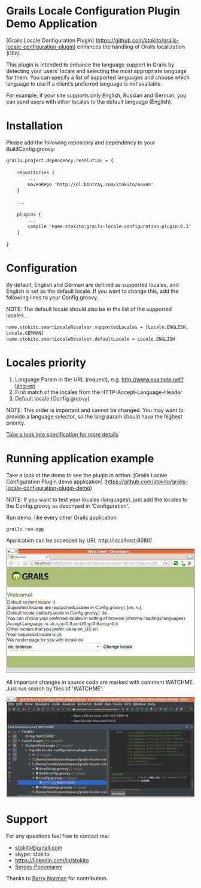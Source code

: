 Grails Locale Configuration Plugin Demo Application
===================================================

[Grails Locale Configuration Plugin] (https://github.com/stokito/grails-locale-configuration-plugin) enhances the handling of Grails localization (i18n).

This plugin is intended to enhance the language support in Grails by detecting your users’ locale and selecting the most appropriate language for them.
You can specify a list of supported languages and choose which language to use if a client’s preferred language is not available.

For example, if your site supports only English, Russian and German, you can send users with other locales to the default language (English).

Installation
================
Please add the following repository and dependency to your BuildConfig.groovy:

    grails.project.dependency.resolution = {

        repositories {
            ...
            mavenRepo 'http://dl.bintray.com/stokito/maven'
        }

        ...

        plugins {
            ...
            compile 'name.stokito:grails-locale-configuration-plugin:0.3'
        }

    }

Configuration
=============
By default, English and German are defined as supported locales, and English is set as the default locale.
If you want to change this, add the following lines to your Config.groovy.

NOTE: The default locale should also be in the list of the supported locales...

    name.stokito.smartLocaleResolver.supportedLocales = [Locale.ENGLISH, Locale.GERMAN]
    name.stokito.smartLocaleResolver.defaultLocale = Locale.ENGLISH

Locales priority
================
1. Language Param in the URL (request), e.g. http://www.example.net?lang=en
2. First match of the locales from the HTTP-Accept-Language-Header
3. Default locale (Config.groovy)

NOTE: This order is important and cannot be changed. You may want to provide a language selector, so the lang param should have the highest priority.

[Take a look into specification for more details](/test/unit/stokito/SmartConfigLocaleResolverSpec.groovy)

Running application example
================================
Take a look at the demo to see the plugin in action: [Grails Locale Configuration Plugin demo application] (https://github.com/stokito/grails-locale-configuration-plugin-demo)

NOTE: If you want to test your locales (languages), just add the locales to the Config.groovy as descriped in 'Configuration'.

Run demo, like every other Grails application

    grails run-app

Application can be accessed by URL http://localhost:8080/

![Screenshot of test stand](/screenshot.png "Screenshot of test stand")

All important changes in source code are marked with comment WATCHME. Just run search by files of 'WATCHME':

![Screenshot WATCHME in sources](/screenshot_watchme_in_sources.png "Screenshot WATCHME in sources")


Support
=======
For any questions feel free to contact me:

 * stokito@gmail.com
 * skype: stokito
 * https://linkedin.com/in/stokito
 * [Sergey Ponomarev](http://stokito.wordpress.com/)

Thanks to [Barry Norman](https://github.com/jigsawIV) for contribution.
